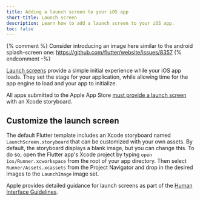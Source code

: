 ```yaml
---
title: Adding a launch screen to your iOS app
short-title: Launch screen
description: Learn how to add a launch screen to your iOS app.
toc: false
---
```


{% comment %}
Consider introducing an image here similar to the android splash-screen one:
https://github.com/flutter/website/issues/8357
{% endcomment -%}

[Launch screens][] provide a simple initial experience while your iOS app loads.
They set the stage for your application, while allowing time for the app engine
to load and your app to initialize.

[Launch screens]: {{site.apple-dev}}design/human-interface-guidelines/launching#Launch-screens

All apps submitted to the Apple App Store
[must provide a launch screen][apple-requirement]
with an Xcode storyboard.

## Customize the launch screen

The default Flutter template includes an Xcode
storyboard named `LaunchScreen.storyboard`
that can be customized with your own assets.
By default, the storyboard displays a blank image,
but you can change this. To do so,
open the Flutter app's Xcode project
by typing `open ios/Runner.xcworkspace`
from the root of your app directory.
Then select `Runner/Assets.xcassets`
from the Project Navigator and
drop in the desired images to the `LaunchImage` image set.

Apple provides detailed guidance for launch screens as
part of the [Human Interface Guidelines][].

[apple-requirement]: {{site.apple-dev}}documentation/xcode/specifying-your-apps-launch-screen
[Human Interface Guidelines]: {{site.apple-dev}}design/human-interface-guidelines/patterns/launching#launch-screens
